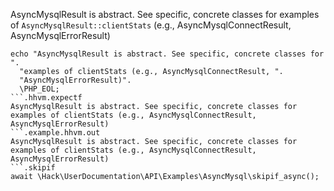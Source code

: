 AsyncMysqlResult is abstract. See specific, concrete classes for examples of `AsyncMysqlResult::clientStats` (e.g., AsyncMysqlConnectResult, AsyncMysqlErrorResult)

```basic-usage.php
echo "AsyncMysqlResult is abstract. See specific, concrete classes for ".
  "examples of clientStats (e.g., AsyncMysqlConnectResult, ".
  "AsyncMysqlErrorResult)".
  \PHP_EOL;
```.hhvm.expectf
AsyncMysqlResult is abstract. See specific, concrete classes for examples of clientStats (e.g., AsyncMysqlConnectResult, AsyncMysqlErrorResult)
```.example.hhvm.out
AsyncMysqlResult is abstract. See specific, concrete classes for examples of clientStats (e.g., AsyncMysqlConnectResult, AsyncMysqlErrorResult)
```.skipif
await \Hack\UserDocumentation\API\Examples\AsyncMysql\skipif_async();
```

